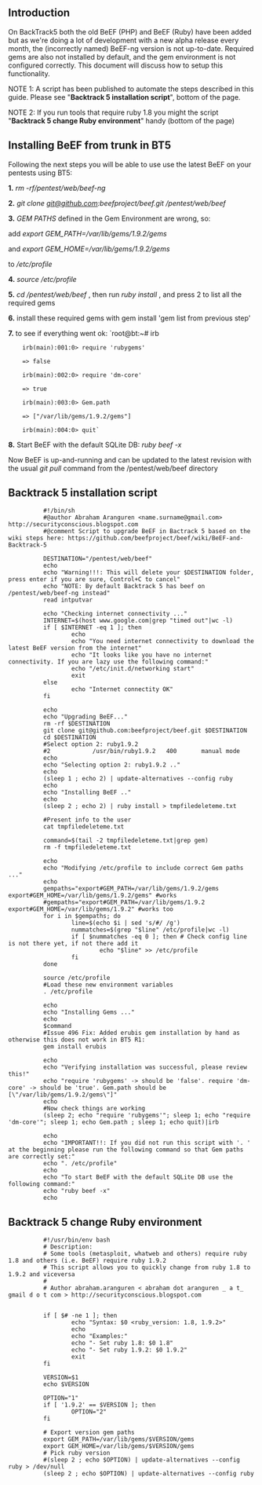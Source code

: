 ## Introduction
On BackTrack5 both the old BeEF (PHP) and BeEF (Ruby) have been added but as we're doing a lot of development with a new alpha release every month, the (incorrectly named) BeEF-ng version is not up-to-date. Required gems are also not installed by default, and the gem environment is not configured correctly. This document will discuss how to setup this functionality.

NOTE 1: A script has been published to automate the steps described in this guide. Please see "**Backtrack 5 installation script**", bottom of the page.

NOTE 2: If you run tools that require ruby 1.8 you might the script "**Backtrack 5 change Ruby environment**" handy (bottom of the page)

## Installing BeEF from trunk in BT5
Following the next steps you will be able to use use the latest BeEF on your pentests using BT5: 

**1.**  _rm -rf/pentest/web/beef-ng_ 

**2.** _git clone git@github.com:beefproject/beef.git /pentest/web/beef_ 

**3.**  _GEM PATHS_  defined in the Gem Environment are wrong, so: 

add  _export GEM_PATH=/var/lib/gems/1.9.2/gems_   

and  _export GEM_HOME=/var/lib/gems/1.9.2/gems_   

to  _/etc/profile_ 

**4.**   _source /etc/profile_ 

**5.**  _cd /pentest/web/beef_ , then run   _ruby install_  , and press 2 to list all the required gems 

**6.** install these required gems with gem install 'gem list from previous step' 

**7.** to see if everything went ok:
`root@bt:~# irb

        irb(main):001:0> require 'rubygems'

        => false

        irb(main):002:0> require 'dm-core'

        => true

        irb(main):003:0> Gem.path

        => ["/var/lib/gems/1.9.2/gems"]

        irb(main):004:0> quit`

**8.** Start BeEF with the default SQLite DB:  _ruby beef -x_

Now BeEF is up-and-running and can be updated to the latest revision with the usual _git pull_ command from the /pentest/web/beef directory

## Backtrack 5 installation script
              #!/bin/sh
              #@author Abraham Aranguren <name.surname@gmail.com> http://securityconscious.blogspot.com
              #@comment Script to upgrade BeEF in Bactrack 5 based on the wiki steps here: https://github.com/beefproject/beef/wiki/BeEF-and-Backtrack-5

              DESTINATION="/pentest/web/beef"
              echo
              echo "Warning!!!: This will delete your $DESTINATION folder, press enter if you are sure, Control+C to cancel"
              echo "NOTE: By default Backtrack 5 has beef on /pentest/web/beef-ng instead"
              read intputvar

              echo "Checking internet connectivity ..."
              INTERNET=$(host www.google.com|grep "timed out"|wc -l)
              if [ $INTERNET -eq 1 ]; then
                      echo
                      echo "You need internet connectivity to download the latest BeEF version from the internet"
                      echo "It looks like you have no internet connectivity. If you are lazy use the following command:"
                      echo "/etc/init.d/networking start"
                      exit
              else
                      echo "Internet connectity OK"
              fi

              echo
              echo "Upgrading BeEF..."
              rm -rf $DESTINATION
              git clone git@github.com:beefproject/beef.git $DESTINATION
              cd $DESTINATION
              #Select option 2: ruby1.9.2
              #2            /usr/bin/ruby1.9.2   400       manual mode
              echo
              echo "Selecting option 2: ruby1.9.2 .."
              echo
              (sleep 1 ; echo 2) | update-alternatives --config ruby
              echo
              echo "Installing BeEF .."
              echo
              (sleep 2 ; echo 2) | ruby install > tmpfiledeleteme.txt

              #Present info to the user
              cat tmpfiledeleteme.txt

              command=$(tail -2 tmpfiledeleteme.txt|grep gem)
              rm -f tmpfiledeleteme.txt

              echo
              echo "Modifying /etc/profile to include correct Gem paths ..."
              echo
              gempaths="export#GEM_PATH=/var/lib/gems/1.9.2/gems export#GEM_HOME=/var/lib/gems/1.9.2/gems" #works
              #gempaths="export#GEM_PATH=/var/lib/gems/1.9.2 export#GEM_HOME=/var/lib/gems/1.9.2" #works too
              for i in $gempaths; do
                      line=$(echo $i | sed 's/#/ /g')
                      nummatches=$(grep "$line" /etc/profile|wc -l)
                      if [ $nummatches -eq 0 ]; then # Check config line is not there yet, if not there add it
                              echo "$line" >> /etc/profile
                      fi
              done

              source /etc/profile
              #Load these new environment variables
              . /etc/profile

              echo
              echo "Installing Gems ..."
              echo
              $command
              #Issue 496 Fix: Added erubis gem installation by hand as otherwise this does not work in BT5 R1:
              gem install erubis

              echo
              echo "Verifying installation was successful, please review this!"
              echo "require 'rubygems' -> should be 'false'. require 'dm-core' -> should be 'true'. Gem.path should be [\"/var/lib/gems/1.9.2/gems\"]"
              echo
              #Now check things are working
              (sleep 2; echo "require 'rubygems'"; sleep 1; echo "require 'dm-core'"; sleep 1; echo Gem.path ; sleep 1; echo quit)|irb

              echo
              echo "IMPORTANT!!: If you did not run this script with '. ' at the beginning please run the following command so that Gem paths are correctly set:"
              echo ". /etc/profile"
              echo
              echo "To start BeEF with the default SQLite DB use the following command:"
              echo "ruby beef -x"
              echo

## Backtrack 5 change Ruby environment
              #!/usr/bin/env bash
              # Description:
              # Some tools (metasploit, whatweb and others) require ruby 1.8 and others (i.e. BeEF) require ruby 1.9.2
              # This script allows you to quickly change from ruby 1.8 to 1.9.2 and viceversa
              #
              # Author abraham.aranguren < abraham dot aranguren _ a t_ gmail d o t com > http://securityconscious.blogspot.com


              if [ $# -ne 1 ]; then
                      echo "Syntax: $0 <ruby_version: 1.8, 1.9.2>"
                      echo 
                      echo "Examples:"
                      echo "- Set ruby 1.8: $0 1.8"
                      echo "- Set ruby 1.9.2: $0 1.9.2"
                      exit
              fi

              VERSION=$1
              echo $VERSION

              OPTION="1"
              if [ '1.9.2' == $VERSION ]; then
                      OPTION="2"
              fi

              # Export version gem paths
              export GEM_PATH=/var/lib/gems/$VERSION/gems
              export GEM_HOME=/var/lib/gems/$VERSION/gems
              # Pick ruby version
              #(sleep 2 ; echo $OPTION) | update-alternatives --config ruby > /dev/null
              (sleep 2 ; echo $OPTION) | update-alternatives --config ruby